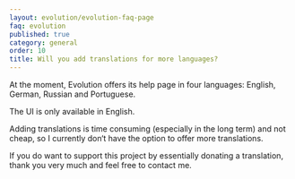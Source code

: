 ```yaml
---
layout: evolution/evolution-faq-page
faq: evolution
published: true
category: general
order: 10
title: Will you add translations for more languages?
---
```


At the moment, Evolution offers its help page in four languages: English, German, Russian and Portuguese. 

The UI is only available in English. 

Adding translations is time consuming  (especially in the long term) and not cheap, so I currently don‘t have the option to offer more translations.

If you do want to support this project by essentially donating a translation, thank you very much and feel free to contact me.